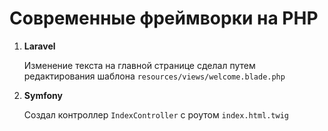 # Современные фреймворки на PHP
1. **Laravel**

    Изменение текста на главной странице сделал путем редактирования шаблона  `resources/views/welcome.blade.php`

2. **Symfony**
    
   Создал контроллер `IndexController` c роутом `index.html.twig`